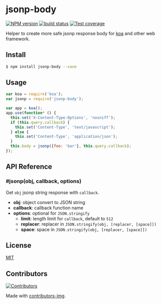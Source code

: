 # jsonp-body

[![NPM version][npm-image]][npm-url]
[![build status][travis-image]][travis-url]
[![Test coverage][coveralls-image]][coveralls-url]

[npm-image]: https://img.shields.io/npm/v/jsonp-body.svg?style=flat-square
[npm-url]: https://npmjs.org/package/jsonp-body
[travis-image]: https://img.shields.io/travis/node-modules/jsonp-body.svg?style=flat-square
[travis-url]: https://travis-ci.org/node-modules/jsonp-body
[coveralls-image]: https://img.shields.io/coveralls/node-modules/jsonp-body.svg?style=flat-square
[coveralls-url]: https://coveralls.io/r/node-modules/jsonp-body?branch=master

Helper to create more safe jsonp response body for [koa](http://koajs.com/) and other web framework.

## Install

```bash
$ npm install jsonp-body --save
```

## Usage

```js
var koa = require('koa');
var jsonp = require('jsonp-body');

var app = koa();
app.use(function* () {
  this.set('X-Content-Type-Options', 'nosniff');
  if (this.query.callback) {
    this.set('Content-Type', 'text/javascript');
  } else {
    this.set('Content-Type', 'application/json');
  }
  this.body = jsonp({foo: 'bar'}, this.query.callback);
});
```

## API Reference

### #jsonp(obj, callback, options)

Get `obj` jsonp string response with `callback`.

- __obj__: object convert to JSON string
- __callback__: callback function name
- __options__: optional for `JSON.stringify`
  - __limit__: length limit for `callback`, default to `512`
  - __replacer__: replacer in `JSON.stringify(obj, [replacer, [space]])`
  - __space__: space in `JSON.stringify(obj, [replacer, [space]])`

## License

[MIT](LICENSE)

## Contributors

[![Contributors](https://contrib.rocks/image?repo=node-modules/jsonp-body)](https://github.com/node-modules/jsonp-body/graphs/contributors)

Made with [contributors-img](https://contrib.rocks).

